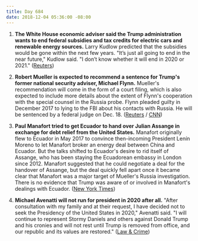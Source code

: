 ```yaml
---
title: Day 684
date: 2018-12-04 05:36:00 -08:00
---
```


1. **The White House economic adviser said the Trump administration wants to end federal subsidies and tax credits for electric cars and renewable energy sources.** Larry Kudlow predicted that the subsidies would be gone within the next few years. "It’s just all going to end in the near future," Kudlow said. "I don’t know whether it will end in 2020 or 2021." ([Reuters](https://www.reuters.com/article/us-usa-trump-autos-idUSKBN1O22D4))

2. **Robert Mueller is expected to recommend a sentence for Trump's former national security adviser, Michael Flynn.**  Mueller's recommendation will come in the form of a court filing, which is also expected to include more details about the extent of Flynn's cooperation with the special counsel in the Russia probe. Flynn pleaded guilty in December 2017 to lying to the FBI about his contacts with Russia. He will be sentenced by a federal judge on Dec. 18. ([Reuters](https://www.reuters.com/article/us-usa-trump-russia-flynn-idUSKBN1O3169) / [CNN](https://www.cnn.com/2018/12/04/politics/michael-flynn-russia-investigation-court-sentence-plea/index.html))

3. **Paul Manafort tried to get Ecuador to hand over Julian Assange in exchange for debt relief from the United States.** Manafort originally flew to Ecuador in May 2017 to convince then-incoming President Lenín Moreno to let Manafort broker an energy deal between China and Ecuador. But the talks shifted to Ecuador's desire to rid itself of Assange, who has been staying the Ecuadorean embassy in London since 2012. Manafort suggested that he could negotiate a deal for the handover of Assange, but the deal quickly fell apart once it became clear that Manafort was a major target of Mueller's Russia investigation. There is no evidence that Trump was aware of or involved in Manafort's dealings with Ecuador. ([New York Times](https://www.nytimes.com/2018/12/03/us/politics/manafort-assange-wikileaks-ecuador.html))

4. **Michael Avenatti will not run for president in 2020 after all.** "After consultation with my family and at their request, I have decided not to seek the Presidency of the United States in 2020," Avenatti said. "I will continue to represent Stormy Daniels and others against Donald Trump and his cronies and will not rest until Trump is removed from office, and our republic and its values are restored." ([Law & Crime](https://lawandcrime.com/high-profile/avenatti-will-not-run-for-president-in-2020/))